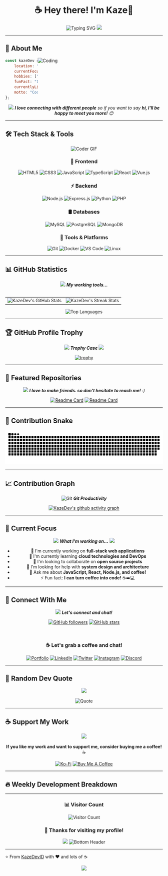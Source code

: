 <div align="center">
  
# ☕ Hey there! I'm Kaze👋

<img src="https://readme-typing-svg.herokuapp.com?font=Fira+Code&size=22&duration=3000&pause=1000&color=58A6FF&center=true&vCenter=true&width=440&lines=Full+Stack+Developer;Coffee+Enthusiast;Open+Source+Contributor;Always+Learning+New+Things!" alt="Typing SVG" />

<img src="https://media.giphy.com/media/M9gbBd9nbDrOTu1Mqx/giphy.gif" width="100"/>

</div>

---

## 🚀 About Me

<img align="right" alt="Coding" width="400" src="https://media.giphy.com/media/qgQUggAC3Pfv687qPC/giphy.gif">

```javascript
const kazeDev = {
    location: "Indonesia 🇮🇩",
    currentFocus: "Fake Developer",
    hobbies: ["☕ Coffee", "💻 Coding", "🎮 Gaming", "📚 Learning"],
    funFact: "I debug with console.log() and I'm not ashamed! 😄",
    currentlyListening: "Lo-fi Hip Hop beats 🎵",
    motto: "Code, Coffee, Repeat ☕"
};
```

<div align="center">
  <img src="https://media.giphy.com/media/WUlplcMpOCEmTGBtBW/giphy.gif" width="30">
  <em><b>I love connecting with different people</b> so if you want to say <b>hi, I'll be happy to meet you more!</b> 😊</em>
</div>

---

## 🛠️ Tech Stack & Tools

<div align="center">

<img src="https://media.giphy.com/media/SWoSkN6DxTszqIKEqv/giphy.gif" alt="Coder GIF" width="500">

### 🎨 Frontend
![HTML5](https://img.shields.io/badge/HTML5-E34F26?style=for-the-badge&logo=html5&logoColor=white)
![CSS3](https://img.shields.io/badge/CSS3-1572B6?style=for-the-badge&logo=css3&logoColor=white)
![JavaScript](https://img.shields.io/badge/JavaScript-F7DF1E?style=for-the-badge&logo=javascript&logoColor=black)
![TypeScript](https://img.shields.io/badge/TypeScript-007ACC?style=for-the-badge&logo=typescript&logoColor=white)
![React](https://img.shields.io/badge/React-20232A?style=for-the-badge&logo=react&logoColor=61DAFB)
![Vue.js](https://img.shields.io/badge/Vue.js-35495E?style=for-the-badge&logo=vue.js&logoColor=4FC08D)

### ⚡ Backend
![Node.js](https://img.shields.io/badge/Node.js-43853D?style=for-the-badge&logo=node.js&logoColor=white)
![Express.js](https://img.shields.io/badge/Express.js-404D59?style=for-the-badge&logo=express&logoColor=white)
![Python](https://img.shields.io/badge/Python-3776AB?style=for-the-badge&logo=python&logoColor=white)
![PHP](https://img.shields.io/badge/PHP-777BB4?style=for-the-badge&logo=php&logoColor=white)

### 🛢️ Databases
![MySQL](https://img.shields.io/badge/MySQL-005C84?style=for-the-badge&logo=mysql&logoColor=white)
![PostgreSQL](https://img.shields.io/badge/PostgreSQL-316192?style=for-the-badge&logo=postgresql&logoColor=white)
![MongoDB](https://img.shields.io/badge/MongoDB-4EA94B?style=for-the-badge&logo=mongodb&logoColor=white)

### 🔧 Tools & Platforms
![Git](https://img.shields.io/badge/Git-F05032?style=for-the-badge&logo=git&logoColor=white)
![Docker](https://img.shields.io/badge/Docker-2496ED?style=for-the-badge&logo=docker&logoColor=white)
![VS Code](https://img.shields.io/badge/VS_Code-007ACC?style=for-the-badge&logo=visual-studio-code&logoColor=white)
![Linux](https://img.shields.io/badge/Linux-FCC624?style=for-the-badge&logo=linux&logoColor=black)

</div>

---

## 📊 GitHub Statistics

<div align="center">

<img src="https://media.giphy.com/media/iY8CRBdQXODJSCERIr/giphy.gif" width="30px">&nbsp;***My working tools...***
<br><br>

<table>
  <tr>
    <td>
      <img src="https://github-readme-stats.vercel.app/api?username=KazeDevID&show_icons=true&theme=tokyonight&hide_border=true&count_private=true" alt="KazeDev's GitHub Stats" />
    </td>
    <td>
      <img src="https://github-readme-streak-stats.herokuapp.com/?user=KazeDevID&theme=tokyonight&hide_border=true" alt="KazeDev's Streak Stats" />
    </td>
  </tr>
</table>

<img src="https://github-readme-stats.vercel.app/api/top-langs/?username=KazeDevID&layout=compact&theme=tokyonight&hide_border=true" alt="Top Languages" />

</div>

---

## 🏆 GitHub Profile Trophy

<div align="center">

<img src="https://media.giphy.com/media/J5B1Y8QZnzXXbLQIBu/giphy.gif" width="30"> ***Trophy Case*** <img src="https://media.giphy.com/media/J5B1Y8QZnzXXbLQIBu/giphy.gif" width="30">
  
[![trophy](https://github-profile-trophy.vercel.app/?username=KazeDevID&theme=tokyonight&no-frame=true&row=1&column=6)](https://github.com/ryo-ma/github-profile-trophy)

</div>

---

## 🌟 Featured Repositories

<div align="center">

<img src="https://media.giphy.com/media/LnQjpWaON8nhr21vNW/giphy.gif" width="30"> <em><b>I love to make friends. so don't hesitate to reach me!</b> :)</em>

[![Readme Card](https://github-readme-stats.vercel.app/api/pin/?username=KazeDevID&repo=awesome-project&theme=tokyonight&hide_border=true)](https://github.com/KazeDevID/awesome-project)
[![Readme Card](https://github-readme-stats.vercel.app/api/pin/?username=KazeDevID&repo=web-development&theme=tokyonight&hide_border=true)](https://github.com/KazeDevID/web-development)

</div>

---

## 🐍 Contribution Snake

<div align="center">

<img src="https://raw.githubusercontent.com/platane/platane/output/github-contribution-grid-snake-dark.svg" alt="Snake animation" />

</div>

---

## 📈 Contribution Graph

<div align="center">

<img src="https://media.giphy.com/media/W5eoZHPpUx9sapR0eu/giphy.gif" width="30px" alt="Git"/>&nbsp;<i><b>Git Productivity</b></i>
  
[![KazeDev's github activity graph](https://github-readme-activity-graph.vercel.app/graph?username=KazeDevID&theme=tokyo-night&hide_border=true)](https://github.com/ashutosh00710/github-readme-activity-graph)

</div>

---

## 🎯 Current Focus

<div align="center">

<img src="https://media.giphy.com/media/VTtANKl0beDFQRLDTh/giphy.gif" width="40"> ***What I'm working on...*** <img src="https://media.giphy.com/media/VTtANKl0beDFQRLDTh/giphy.gif" width="40">

- 🔭 I'm currently working on **full-stack web applications**
- 🌱 I'm currently learning **cloud technologies and DevOps**
- 👯 I'm looking to collaborate on **open source projects**
- 🤔 I'm looking for help with **system design and architecture**
- 💬 Ask me about **JavaScript, React, Node.js, and coffee!**
- ⚡ Fun fact: **I can turn coffee into code!** ☕➡️💻

</div>

---

## 🤝 Connect With Me

<div align="center">

<img src="https://media.giphy.com/media/LnQjpWaON8nhr21vNW/giphy.gif" width="30"> <em><b>Let's connect and chat!</b></em>

[![GitHub followers](https://img.shields.io/github/followers/KazeDevID?label=Follow&style=social)](https://github.com/KazeDevID)
[![GitHub stars](https://img.shields.io/github/stars/KazeDevID?label=Stars&style=social)](https://github.com/KazeDevID)

<br>

### ☕ Let's grab a coffee and chat!

[![Portfolio](https://img.shields.io/badge/Portfolio-255E63?style=for-the-badge&logo=About.me&logoColor=white)](https://kazedev.vercel.app)
[![LinkedIn](https://img.shields.io/badge/LinkedIn-0077B5?style=for-the-badge&logo=linkedin&logoColor=white)](https://linkedin.com/in/kazedev)
[![Twitter](https://img.shields.io/badge/Twitter-1DA1F2?style=for-the-badge&logo=twitter&logoColor=white)](https://twitter.com/kazedev_id)
[![Instagram](https://img.shields.io/badge/Instagram-E4405F?style=for-the-badge&logo=instagram&logoColor=white)](https://instagram.com/kazedev.id)
[![Discord](https://img.shields.io/badge/Discord-7289DA?style=for-the-badge&logo=discord&logoColor=white)](https://discord.gg/kazedev)

</div>

---

## 💭 Random Dev Quote

<div align="center">

<img src="https://media.giphy.com/media/du3J3cXyzhj75IOgvA/giphy.gif" width="50">
  
![Quote](https://quotes-github-readme.vercel.app/api?type=horizontal&theme=tokyonight)

</div>

---

## ☕ Support My Work

<div align="center">

<img src="https://media.giphy.com/media/3oKIPnAiaMCws8nOsE/giphy.gif" width="50">

**If you like my work and want to support me, consider buying me a coffee!** ☕

[![Ko-Fi](https://img.shields.io/badge/Ko--fi-F16061?style=for-the-badge&logo=ko-fi&logoColor=white)](https://ko-fi.com/kazedev)
[![Buy Me A Coffee](https://img.shields.io/badge/Buy%20Me%20A%20Coffee-FFDD00?style=for-the-badge&logo=buy-me-a-coffee&logoColor=black)](https://www.buymeacoffee.com/kazedev)

</div>

---

## 🔥 Weekly Development Breakdown

<div align="center">

<!--START_SECTION:waka-->
<!--END_SECTION:waka-->

</div>

---

<div align="center">
  
### 📊 Visitor Count
![Visitor Count](https://profile-counter.glitch.me/KazeDevID/count.svg)

### 💫 Thanks for visiting my profile!

<img src="https://media.giphy.com/media/jpVnC65DmYeyRL4LHS/giphy.gif" width="20%">

<img src="https://raw.githubusercontent.com/Trilokia/Trilokia/379277808c61ef204768a61bbc5d25bc7798ccf1/bottom_header.svg" alt="Bottom Header" />

</div>

---

⭐️ From [KazeDevID](https://github.com/KazeDevID) with ❤️ and lots of ☕

<div align="center">
  <img src="https://media.giphy.com/media/26tn33aiTi1jkl6H6/giphy.gif" width="100">
</div>
